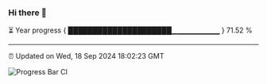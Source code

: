 ### Hi there 👋

⏳ Year progress { █████████████████████▁▁▁▁▁▁▁▁▁ } 71.52 %

---

⏰ Updated on Wed, 18 Sep 2024 18:02:23 GMT

![Progress Bar CI](https://github.com/EinsPommes/EinsPommes/blob/main/.github/workflows/main.yml)
